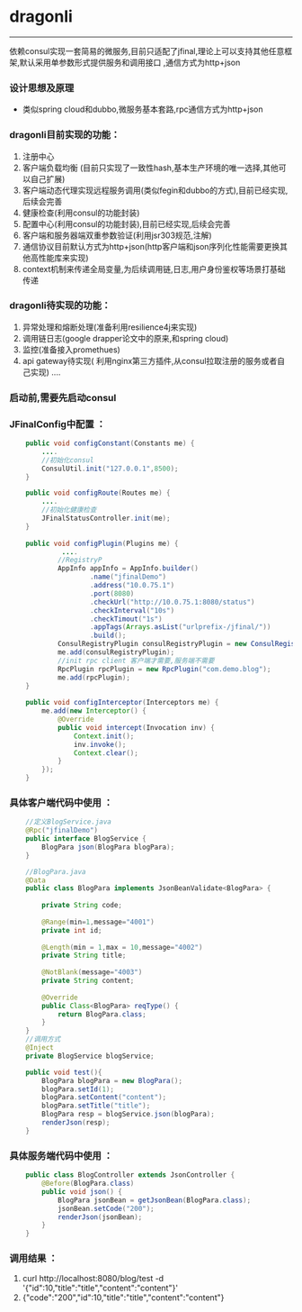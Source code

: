 # dragonli
---------------------------------------------

依赖consul实现一套简易的微服务,目前只适配了jfinal,理论上可以支持其他任意框架,默认采用单参数形式提供服务和调用接口
,通信方式为http+json


### 设计思想及原理

*  类似spring cloud和dubbo,微服务基本套路,rpc通信方式为http+json


### dragonli目前实现的功能：
1. 注册中心
2. 客户端负载均衡 (目前只实现了一致性hash,基本生产环境的唯一选择,其他可以自己扩展)
3. 客户端动态代理实现远程服务调用(类似fegin和dubbo的方式),目前已经实现,后续会完善
4. 健康检查(利用consul的功能封装)
5. 配置中心(利用consul的功能封装),目前已经实现,后续会完善
6. 客户端和服务器端双重参数验证(利用jsr303规范,注解)
7. 通信协议目前默认方式为http+json(http客户端和json序列化性能需要更换其他高性能库来实现)
8. context机制来传递全局变量,为后续调用链,日志,用户身份鉴权等场景打基础传递

### dragonli待实现的功能：
1. 异常处理和熔断处理(准备利用resilience4j来实现)
2. 调用链日志(google drapper论文中的原来,和spring cloud)
3. 监控(准备接入promethues)
4. api gateway待实现( 利用nginx第三方插件,从consul拉取注册的服务或者自己实现)
....

### 启动前,需要先启动consul

### JFinalConfig中配置 ：
```java
	public void configConstant(Constants me) {
        ....
        //初始化consul
		ConsulUtil.init("127.0.0.1",8500);
	}

    public void configRoute(Routes me) {
        ....
		//初始化健康检查
		JFinalStatusController.init(me);
	}
    
    public void configPlugin(Plugins me) { 
             ....
    	    //RegistryP
    		AppInfo appInfo = AppInfo.builder()
    				.name("jfinalDemo")
    				.address("10.0.75.1")
    				.port(8080)
    				.checkUrl("http://10.0.75.1:8080/status")
    				.checkInterval("10s")
    				.checkTimout("1s")
    				.appTags(Arrays.asList("urlprefix-/jfinal/"))
    				.build();
    		ConsulRegistryPlugin consulRegistryPlugin = new ConsulRegistryPlugin(ConsulUtil.use(),appInfo);
    		me.add(consulRegistryPlugin);
    		//init rpc client 客户端才需要,服务端不需要
    		RpcPlugin rpcPlugin = new RpcPlugin("com.demo.blog");
    		me.add(rpcPlugin);
    }
    
	public void configInterceptor(Interceptors me) {
		me.add(new Interceptor() {
			@Override
			public void intercept(Invocation inv) {
				Context.init();
				inv.invoke();
				Context.clear();
			}
		});
 	}
```

### 具体客户端代码中使用 ：
```java
    //定义BlogService.java
    @Rpc("jfinalDemo")
    public interface BlogService {
        BlogPara json(BlogPara blogPara);
    }

    //BlogPara.java
    @Data
    public class BlogPara implements JsonBeanValidate<BlogPara> {
    
        private String code;
    
        @Range(min=1,message="4001")
        private int id;
    
        @Length(min = 1,max = 10,message="4002")
        private String title;
    
        @NotBlank(message="4003")
        private String content;
    
        @Override
        public Class<BlogPara> reqType() {
            return BlogPara.class;
        }
    }
    //调用方式
	@Inject
	private BlogService blogService;

    public void test(){
        BlogPara blogPara = new BlogPara();
        blogPara.setId(1);
        blogPara.setContent("content");
        blogPara.setTitle("title");
        BlogPara resp = blogService.json(blogPara);
        renderJson(resp);
    }
```
### 具体服务端代码中使用 ：
```java
    public class BlogController extends JsonController {
        @Before(BlogPara.class)
        public void json() {
            BlogPara jsonBean = getJsonBean(BlogPara.class);
            jsonBean.setCode("200");
            renderJson(jsonBean);
        }
    }
```

### 调用结果 ：
1.  curl http://localhost:8080/blog/test -d '{"id":10,"title":"title","content":"content"}'
2.  {"code":"200","id":10,"title":"title","content":"content"}